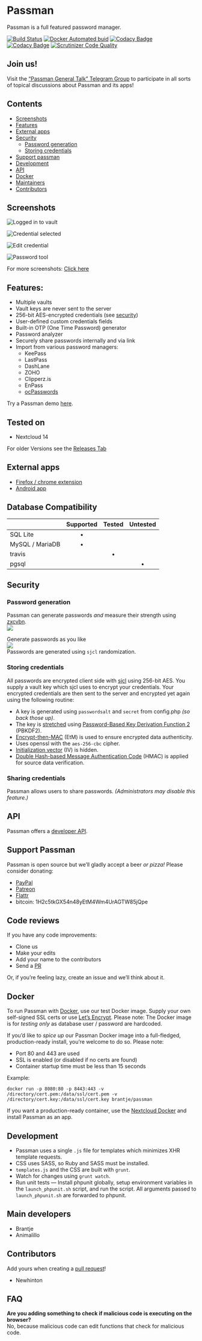 # Passman
Passman is a full featured password manager.

[![Build Status](https://travis-ci.org/nextcloud/passman.svg?branch=master)](https://travis-ci.org/nextcloud/passman)
[![Docker Automated buid](https://img.shields.io/docker/build/brantje/passman.svg)](hub.docker.com/r/brantje/passman/)
[![Codacy Badge](https://api.codacy.com/project/badge/Grade/749bb288c9fd4592a73056549d44a85e)](https://www.codacy.com/app/brantje/passman?utm_source=github.com&amp;utm_medium=referral&amp;utm_content=nextcloud/passman&amp;utm_campaign=Badge_Grade)
[![Codacy Badge](https://api.codacy.com/project/badge/Coverage/749bb288c9fd4592a73056549d44a85e)](https://www.codacy.com/app/brantje/passman?utm_source=github.com&utm_medium=referral&utm_content=nextcloud/passman&utm_campaign=Badge_Coverage)
[![Scrutinizer Code Quality](https://scrutinizer-ci.com/g/nextcloud/passman/badges/quality-score.png?b=master)](https://scrutinizer-ci.com/g/nextcloud/passman/?branch=master)

## Join us!
Visit the [“Passman General Talk” Telegram Group](https://t.me/passman_general) to participate in all sorts of topical discussions about Passman and its apps!


## Contents
  * [Screenshots](https://github.com/nextcloud/passman#Screenshots) 
  * [Features](https://github.com/nextcloud/passman#features) 
  * [External apps](https://github.com/nextcloud/passman#external-apps)
  * [Security](https://github.com/nextcloud/passman#security)
    * [Password generation](https://github.com/nextcloud/passman#password-generation)
    * [Storing credentials](https://github.com/nextcloud/passman#storing-credentials)
  * [Support passman](https://github.com/nextcloud/passman#support-passman)
  * [Development](https://github.com/nextcloud/passman#development)
  * [API](https://github.com/nextcloud/passman#api)
  * [Docker](https://github.com/nextcloud/passman#docker)
  * [Maintainers](https://github.com/nextcloud/passman#main-developers)
  * [Contributors](https://github.com/nextcloud/passman#contributors)




## Screenshots
![Logged in to vault](http://i.imgur.com/ciShQZg.png)   

![Credential selected](http://i.imgur.com/3tENldT.png)   

![Edit credential](http://i.imgur.com/Iwm3hUe.png)   

![Password tool](http://i.imgur.com/ZYkN70r.png)

For more screenshots: [Click here](http://imgur.com/a/giKVt)


## Features:
  * Multiple vaults
  * Vault keys are never sent to the server
  * 256-bit AES-encrypted credentials (see [security](https://github.com/nextcloud/passman#security))
  * User-defined custom credentials fields
  * Built-in OTP (One Time Password) generator
  * Password analyzer
  * Securely share passwords internally and via link
  * Import from various password managers:
    - KeePass
    - LastPass
    - DashLane
    - ZOHO
    - Clipperz.is
    - EnPass
    - [ocPasswords](https://github.com/fcturner/passwords)
  

Try a Passman demo [here](https://demo.passman.cc).

## Tested on
- Nextcloud 14

For older Versions see the [Releases Tab](https://github.com/nextcloud/passman/releases)


## External apps
  * [Firefox / chrome extension](https://github.com/nextcloud/passman-webextension)
  * [Android app](https://github.com/nextcloud/passman-android)


## Database Compatibility

|   | Supported | Tested | Untested |
| :--- | :---: | :---: | :---: |
| SQL Lite | • |   |   |
| MySQL / MariaDB | • |   |   |
| travis |   | • |   |
| pgsql |   |   | • |


## Security

### Password generation
Passman can generate passwords *and* measure their strength using [zxcvbn](https://github.com/dropbox/zxcvbn).   
![](http://i.imgur.com/2qVBUfM.png)   

Generate passwords as you like   
![](http://i.imgur.com/jcRicOV.png)   
Passwords are generated using `sjcl` randomization.


### Storing credentials
All passwords are encrypted client side with [sjcl](https://github.com/bitwiseshiftleft/sjcl) using 256-bit AES.
You supply a vault key which sjcl uses to encrypt your credentials. Your encrypted credentials are then sent to the server and encrypted yet again using the following routine:
  * A key is generated using `passwordsalt` and `secret` from config.php *(so back those up)*.
  * The key is [stretched](http://en.wikipedia.org/wiki/Key_stretching) using [Password-Based Key Derivation Function 2](http://en.wikipedia.org/wiki/PBKDF2) (PBKDF2).
  * [Encrypt-then-MAC](http://en.wikipedia.org/wiki/Authenticated_encryption#Approaches_to_Authenticated_Encryption) (EtM) is used to ensure encrypted data authenticity.
  * Uses openssl with the `aes-256-cbc` cipher.
  * [Initialization vector](http://en.wikipedia.org/wiki/Initialization_vector) (IV) is hidden.
  * [Double Hash-based Message Authentication Code](http://en.wikipedia.org/wiki/Hash-based_message_authentication_code) (HMAC) is applied for source data verification.


### Sharing credentials
Passman allows users to share passwords. *(Administrators may disable this feature.)*

## API 
Passman offers a [developer API](https://github.com/nextcloud/passman/wiki/API).

## Support Passman
Passman is open source but we’ll gladly accept a beer *or pizza!* Please consider donating:
  * [PayPal](https://www.paypal.com/cgi-bin/webscr?cmd=_s-xclick&hosted_button_id=6YS8F97PETVU2)
  * [Patreon](https://www.patreon.com/user?u=4833592)
  * [Flattr](https://flattr.com/@passman)
  * bitcoin: 1H2c5tkGX54n48yEtM4Wm4UrAGTW85jQpe

## Code reviews
If you have any code improvements:
  * Clone us
  * Make your edits
  * Add your name to the contributors
  * Send a [PR](https://github.com/nextcloud/passman/pulls)

Or, if you’re feeling lazy, create an issue and we’ll think about it.

## Docker
To run Passman with [Docker](https://www.docker.com/), use our test Docker image. Supply your own self-signed SSL certs or use [Let’s Encrypt](https://letsencrypt.org/). Please note: The Docker image is for _testing *only*_ as database user / password are hardcoded.   
    
If you’d like to *spice up* our Passman Docker image into a full-fledged, production-ready install, you’re welcome to do so. Please note:
  * Port 80 and 443 are used
  * SSL is enabled (or disabled if no certs are found)
  * Container startup time must be less than 15 seconds

Example:   
```
docker run -p 8080:80 -p 8443:443 -v /directory/cert.pem:/data/ssl/cert.pem -v /directory/cert.key:/data/ssl/cert.key brantje/passman
```
        
If you want a production-ready container, use the [Nextcloud Docker](https://hub.docker.com/_/nextcloud/) and install Passman as an app.



## Development
  * Passman uses a single `.js` file for templates which minimizes XHR template requests.   
  * CSS uses SASS, so Ruby and SASS must be installed.
  * `templates.js` and the CSS are built with `grunt`.
  * Watch for changes using `grunt watch`.
  * Run unit tests — Install phpunit globally, setup environment variables in the `launch_phpunit.sh` script, and run the script. All arguments passed to `launch_phpunit.sh` are forwarded to phpunit.

## Main developers
  * Brantje
  * Animalillo

## Contributors
Add yours when creating a [pull request](https://help.github.com/articles/creating-a-pull-request/)!
  * Newhinton


## FAQ
**Are you adding something to check if malicious code is executing on the browser?**   
No, because malicious code can edit functions that check for malicious code.
